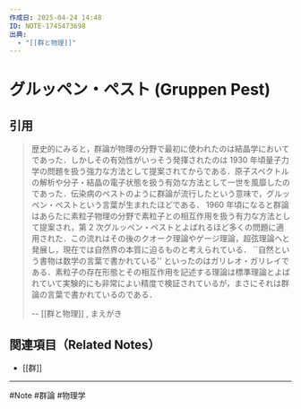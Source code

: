```yaml
---
作成日: 2025-04-24 14:48
ID: NOTE-1745473698
出典:
  - "[[群と物理]]"
---
```


# グルッペン・ペスト (Gruppen Pest)

## 引用

> 歴史的にみると，群論が物理の分野で最初に使われたのは結晶学においてであった．しかしその有効性がいっそう発揮されたのは 1930 年頃量子力学の問題を扱う強力な方法として提案されてからである．原子スペクトルの解析や分子・結晶の電子状態を扱う有効な方法として一世を風靡したのであった．伝染病のペストのように群論が流行したという意味で，グルッペン・ペストという言葉が生まれたほどである．
> 1960 年頃になると群論はあらたに素粒子物理の分野で素粒子との相互作用を扱う有力な方法として提案され，第 2 次グルッペン・ペストとよばれるほど多くの問題に適用された．この流れはその後のクオーク理論やゲージ理論，超弦理論へと発展し，現在では自然界の本質に迫るものと考えられている．
> ``自然という書物は数学の言葉で書かれている'' といったのはガリレオ・ガリレイである．素粒子の存在形態とその相互作用を記述する理論は標準理論とよばれていて実験的にも非常によい精度で検証されているが，まさにそれは群論の言葉で書かれているのである．
> 
> -- [[群と物理]] , まえがき

## 関連項目（Related Notes）

- [[群]]

---
#Note #群論 #物理学 